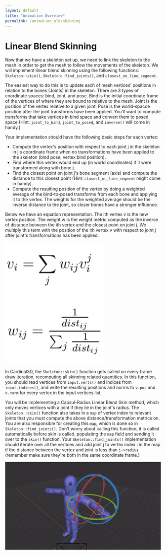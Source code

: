 ```yaml
---
layout: default
title: "Animation Overview"
permalink: /animation_old/skinning
---
```


# Linear Blend Skinning

Now that we have a skeleton set up, we need to link the skeleton to the mesh in order to get the mesh to follow the movements of the skeleton. We will implement linear blend skinning using the following functions: `Skeleton::skin()`, `Skeleton::find_joints()`, and `closest_on_line_segment`.

The easiest way to do this is to update each of mesh vertices' positions in relation to the bones (Joints) in the skeleton. There are 3 types of coordinate spaces: bind, joint, and pose. Bind is the initial coordinate frame of the vertices of where they are bound to relative to the mesh. Joint is the position of the vertex relative to a given joint. Pose is the world-spacce position after the joint transforms have been applied. You'll want to compute transforms that take vertices in bind space and convert them to posed space (Hint: `joint_to_bind`, `joint_to_posed`, and `inverse()` will come in handy.)

Your implementation should have the following basic steps for each vertex:


- Compute the vertex's position with respect to each joint j in the skeleton in j's coordinate frame when no transformations have been applied to the skeleton (bind pose, vertex bind position).
- Find where this vertex would end up (in world coordinates) if it were transformed along with bone j.
- Find the closest point on joint j's bone segment (axis) and compute the distance to this closest point (Hint: `closest_on_line_segment` might come in handy).
- Compute the resulting position of the vertex by doing a weighted average of the bind-to-posed transforms from each bone and applying it to the vertex. The weights for the weighted average should be the inverse distance to the joint, so closer bones have a stronger influence.

Below we have an equation representation. The ith vertex v is the new vertex position. The weight w is the weight metric computed as the inverse of distance between the ith vertex and the closest point on joint j. We multiply this term with the position of the ith vertex v with respect to joint j after joint's transformations has been applied.

![skinnning_equations](task3_media/skinning_equations.png)

In Cardinal3D, the `Skeleton::skin()` function gets called on every frame draw iteration, recomputing all skinning related quantities. In this function, you should read vertices from `input.verts()` and indices from `input.indices()`, and write the resulting positions and norms to `v.pos` and `v.norm` for every vertex in the input vertices list. 

You will be implementing a Capsul-Radius Linear Blend Skin method, which only moves vertices with a joint if they lie in the joint's radius. The `Skeleton::skin()` function also takes in a `map` of vertex index to relevant joints that you must compute the above distance/transformation metrics on. You are also responsible for creating this `map`, which is done so in `Skeleton::find_joints()`. Don't worry about calling this function, it is called automatically before skin is called, populating the `map` field and sending it over to the `skin()` function. Your `Skeleton::find_joints()` implementation should iterate over all the vertices and add joint j to vertex index i in the map if the distance between the vertex and joint is less than `j->radius` (remember make sure they're both in the same coordinate frame.)

![skinning](task3_media/skinning.gif)